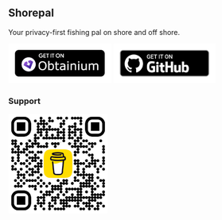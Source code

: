 ## Shorepal

Your privacy-first fishing pal on shore and off shore.

[<img src="./obtainium.png"
alt="Get it on Obtaininum"
height="80">](https://github.com/ImranR98/Obtainium)
[<img src="./badge_github.png" alt="Get it on GitHub"
height="80">](https://github.com/B3nac/Shorepal/releases)

### Support

[<img src="./bmc_qr.png" alt="Buy me a beer"
height="200">](https://www.buymeacoffee.com/shorepal)
